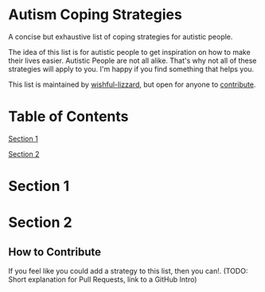# Autism Coping Strategies
A concise but exhaustive list of coping strategies for autistic people.

The idea of this list is for autistic people to get inspiration on how to make their lives easier.
Autistic People are not all alike. That's why not all of these strategies will apply to you. I'm happy if you find something that helps you.

This list is maintained by [wishful-lizzard](https://github.com/wishful-lizzard), but open for anyone to [contribute]().

# Table of Contents
[Section 1](https://github.com/wishful-lizzard/coping-strategies/blob/main/README.md#section-1)

[Section 2](https://github.com/wishful-lizzard/coping-strategies/blob/main/README.md#section-2)

# Section 1

# Section 2

## How to Contribute
If you feel like you could add a strategy to this list, then you can!. (TODO: Short explanation for Pull Requests, link to a GitHub Intro)
